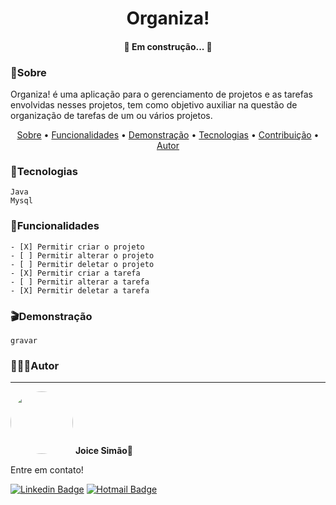 <h1 align="center">
	Organiza!
</h1>
<h4 align="center"> 
	🚧  Em construção...  🚧
</h4>

### 📃Sobre 
Organiza! é uma aplicação para o gerenciamento de projetos e as tarefas envolvidas nesses projetos, tem como objetivo auxiliar na questão de organização de tarefas de um ou vários projetos.

<p align="center">
 <a href="#sobre">Sobre</a> •
 <a href="#funcionalidades">Funcionalidades</a> •
 <a href="#demonstração">Demonstração</a> • 
 <a href="#tecnologias">Tecnologias</a> • 
 <a href="#contribuicao">Contribuição</a> • 
 <a href="#autor">Autor</a>
</p>

### 🔧Tecnologias
	Java 
	Mysql
	
### 🔷Funcionalidades
	- [X] Permitir criar o projeto
	- [ ] Permitir alterar o projeto
	- [ ] Permitir deletar o projeto
	- [X] Permitir criar a tarefa
	- [ ] Permitir alterar a tarefa
	- [X] Permitir deletar a tarefa

### 🎬Demonstração
	gravar
	
### 👩🏽‍💻Autor
---
<img style="border-radius: 50%;" src="https://i.imgur.com/n7iVrD1.png" width="100px;" alt=""/>
 <b>Joice Simão🌱</b>
<p>Entre em contato!</p>

[![Linkedin Badge](https://img.shields.io/badge/-Joice-blue?style=flat-square&logo=Linkedin&logoColor=white&link=https://www.linkedin.com/in/joice-sim%C3%A3o-leite-520496221/)](https://www.linkedin.com/in/joice-sim%C3%A3o-leite-520496221/)   [![Hotmail Badge](https://img.shields.io/badge/-joice.simao@hotmail.com-0078D4?style=flat-square&logo=microsoft-outlook&logoColor=white&link=mailto:joice.simao@hotmail.com)](mailto:joice.simao@hotmail.com)
	
